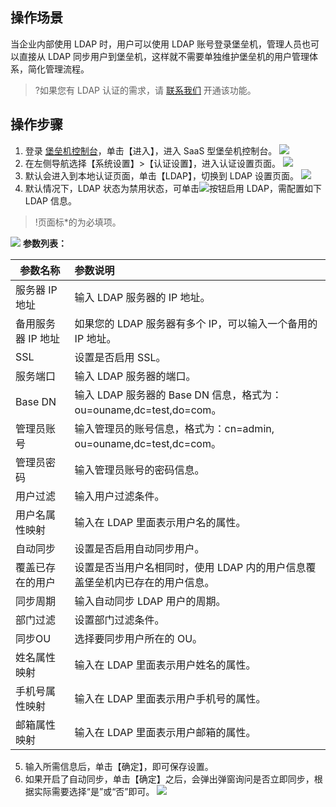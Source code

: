 ## 操作场景
当企业内部使用 LDAP 时，用户可以使用 LDAP 账号登录堡垒机，管理人员也可以直接从 LDAP 同步用户到堡垒机，这样就不需要单独维护堡垒机的用户管理体系，简化管理流程。
>?如果您有 LDAP 认证的需求，请 [联系我们](https://cloud.tencent.com/online-service?from=connect-us) 开通该功能。

## 操作步骤
1. 登录 [堡垒机控制台](https://console.cloud.tencent.com/dsgc/bh)，单击【进入】，进入 SaaS 型堡垒机控制台。
![](https://main.qcloudimg.com/raw/eb08794b3b6dbfb57f1629b8b35c9a88.png)
2. 在左侧导航选择【系统设置】>【认证设置】，进入认证设置页面。
![](https://main.qcloudimg.com/raw/8a3ecc4e4d96eebaffa38dd1134153a3.png)
3. 默认会进入到本地认证页面，单击【LDAP】，切换到 LDAP 设置页面。
![](https://main.qcloudimg.com/raw/a89a544c54b51550aa7374e70a9d6ac9.png)
4. 默认情况下，LDAP 状态为禁用状态，可单击![](https://main.qcloudimg.com/raw/f6fde0ec127d1f49dce725a2b8270fa0.png)按钮启用 LDAP，需配置如下 LDAP 信息。
>!页面标*的为必填项。
>
![](https://main.qcloudimg.com/raw/cb94097fc2a91a6659340ef0a20b56bc.png)
**参数列表：**

| 参数名称           | 参数说明                                                     |
| ------------------ | :----------------------------------------------------------- |
| 服务器 IP 地址     | 输入 LDAP 服务器的 IP 地址。                                 |
| 备用服务器 IP 地址 | 如果您的 LDAP 服务器有多个 IP，可以输入一个备用的 IP 地址。  |
| SSL                | 设置是否启用 SSL。                                           |
| 服务端口           | 输入 LDAP 服务器的端口。                                     |
| Base DN            | 输入 LDAP 服务器的 Base DN 信息，格式为：ou=ouname,dc=test,do=com。 |
|	管理员账号          | 输入管理员的账号信息，格式为：cn=admin, ou=ouname,dc=test,dc=com。 |
| 管理员密码         | 输入管理员账号的密码信息。                                   |
| 用户过滤           | 输入用户过滤条件。                                           |
| 用户名属性映射     | 输入在 LDAP 里面表示用户名的属性。                     |
| 自动同步           | 设置是否启用自动同步用户。                                   |
| 覆盖已存在的用户   | 设置是否当用户名相同时，使用 LDAP 内的用户信息覆盖堡垒机内已存在的用户信息。 |
| 同步周期           | 输入自动同步 LDAP 用户的周期。                               |
| 部门过滤           | 设置部门过滤条件。                                           |
| 同步OU             | 选择要同步用户所在的 OU。                                    |
| 姓名属性映射       | 输入在 LDAP 里面表示用户姓名的属性。                       |
| 手机号属性映射     | 输入在 LDAP 里面表示用户手机号的属性。                             |
| 邮箱属性映射       |输入在 LDAP 里面表示用户邮箱的属性。                         |

5. 输入所需信息后，单击【确定】，即可保存设置。
6. 如果开启了自动同步，单击【确定】之后，会弹出弹窗询问是否立即同步，根据实际需要选择“是”或“否”即可。
![](https://main.qcloudimg.com/raw/1d32214d1cce386f10346f4ee1de8d39.png)
